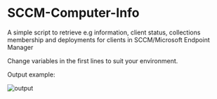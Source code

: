 # SCCM-Computer-Info

A simple script to retrieve e.g information, client status, collections membership and deployments for clients in SCCM/Microsoft Endpoint Manager

Change variables in the first lines to suit your environment.

Output example:

![output](https://user-images.githubusercontent.com/91835664/137209742-7e6e4ced-430d-40d7-b6e0-4227b03227ba.png)

